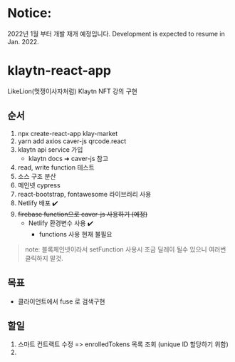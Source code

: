 # Notice: 
2022년 1월 부터 개발 재개 예정입니다.
Development is expected to resume in Jan. 2022.

# klaytn-react-app
LikeLion(멋쟁이사자처럼) Klaytn NFT 강의 구현

## 순서
1. npx create-react-app klay-market
2. yarn add axios caver-js qrcode.react
3. klaytn api service 가입
   - klaytn docs &#x279c; caver-js 참고
4. read, write function 테스트
5. 소스 구조 분산
6. 메인넷 cypress
7. react-bootstrap, fontawesome 라이브러리 사용
8. Netlify 배포 ✔️
9. ~~firebase function으로 caver-js 사용하기 (예정)~~
   - Netlify 환경변수 사용 ✔️
     - functions 사용 현재 불필요

> note: 블록체인넷이라서 setFunction 사용시 조금 딜레이 될수 있으니 여러번 클릭하지 말것.

## 목표
- 클라이언트에서 fuse 로 검색구현

## 할일 
1. 스마트 컨트랙트 수정 => enrolledTokens 목록 조회 (unique ID 할당하기 위함)
2. 
